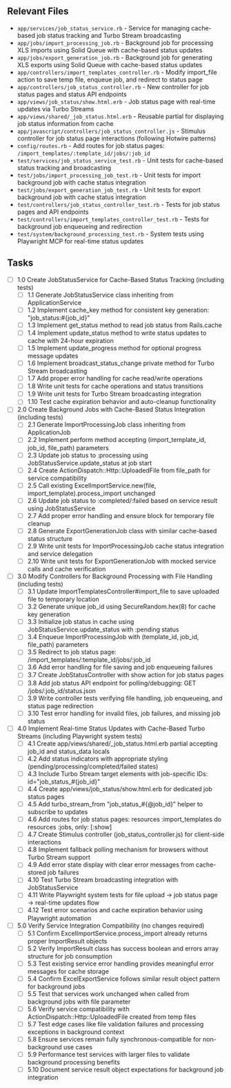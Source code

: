 ## Relevant Files

- `app/services/job_status_service.rb` - Service for managing cache-based job status tracking and Turbo Stream broadcasting
- `app/jobs/import_processing_job.rb` - Background job for processing XLS imports using Solid Queue with cache-based status updates
- `app/jobs/export_generation_job.rb` - Background job for generating XLS exports using Solid Queue with cache-based status updates
- `app/controllers/import_templates_controller.rb` - Modify import_file action to save temp file, enqueue job, and redirect to status page
- `app/controllers/job_status_controller.rb` - New controller for job status pages and status API endpoints
- `app/views/job_status/show.html.erb` - Job status page with real-time updates via Turbo Streams
- `app/views/shared/_job_status.html.erb` - Reusable partial for displaying job status information from cache
- `app/javascript/controllers/job_status_controller.js` - Stimulus controller for job status page interactions (following Hotwire patterns)
- `config/routes.rb` - Add routes for job status pages: `/import_templates/:template_id/jobs/:job_id`
- `test/services/job_status_service_test.rb` - Unit tests for cache-based status tracking and broadcasting
- `test/jobs/import_processing_job_test.rb` - Unit tests for import background job with cache status integration
- `test/jobs/export_generation_job_test.rb` - Unit tests for export background job with cache status integration
- `test/controllers/job_status_controller_test.rb` - Tests for job status pages and API endpoints
- `test/controllers/import_templates_controller_test.rb` - Tests for background job enqueueing and redirection
- `test/system/background_processing_test.rb` - System tests using Playwright MCP for real-time status updates

## Tasks

- [ ] 1.0 Create JobStatusService for Cache-Based Status Tracking (including tests)
  - [ ] 1.1 Generate JobStatusService class inheriting from ApplicationService
  - [ ] 1.2 Implement cache_key method for consistent key generation: "job_status:#{job_id}"
  - [ ] 1.3 Implement get_status method to read job status from Rails.cache
  - [ ] 1.4 Implement update_status method to write status updates to cache with 24-hour expiration
  - [ ] 1.5 Implement update_progress method for optional progress message updates
  - [ ] 1.6 Implement broadcast_status_change private method for Turbo Stream broadcasting
  - [ ] 1.7 Add proper error handling for cache read/write operations
  - [ ] 1.8 Write unit tests for cache operations and status transitions
  - [ ] 1.9 Write unit tests for Turbo Stream broadcasting integration
  - [ ] 1.10 Test cache expiration behavior and auto-cleanup functionality

- [ ] 2.0 Create Background Jobs with Cache-Based Status Integration (including tests)
  - [ ] 2.1 Generate ImportProcessingJob class inheriting from ApplicationJob
  - [ ] 2.2 Implement perform method accepting (import_template_id, job_id, file_path) parameters
  - [ ] 2.3 Update job status to :processing using JobStatusService.update_status at job start
  - [ ] 2.4 Create ActionDispatch::Http::UploadedFile from file_path for service compatibility
  - [ ] 2.5 Call existing ExcelImportService.new(file, import_template).process_import unchanged
  - [ ] 2.6 Update job status to :completed/:failed based on service result using JobStatusService
  - [ ] 2.7 Add proper error handling and ensure block for temporary file cleanup
  - [ ] 2.8 Generate ExportGenerationJob class with similar cache-based status structure
  - [ ] 2.9 Write unit tests for ImportProcessingJob cache status integration and service delegation
  - [ ] 2.10 Write unit tests for ExportGenerationJob with mocked service calls and cache verification

- [ ] 3.0 Modify Controllers for Background Processing with File Handling (including tests)
  - [ ] 3.1 Update ImportTemplatesController#import_file to save uploaded file to temporary location
  - [ ] 3.2 Generate unique job_id using SecureRandom.hex(8) for cache key generation
  - [ ] 3.3 Initialize job status in cache using JobStatusService.update_status with :pending status
  - [ ] 3.4 Enqueue ImportProcessingJob with (template_id, job_id, file_path) parameters
  - [ ] 3.5 Redirect to job status page: /import_templates/:template_id/jobs/:job_id
  - [ ] 3.6 Add error handling for file saving and job enqueueing failures
  - [ ] 3.7 Create JobStatusController with show action for job status pages
  - [ ] 3.8 Add job status API endpoint for polling/debugging: GET /jobs/:job_id/status.json
  - [ ] 3.9 Write controller tests verifying file handling, job enqueueing, and status page redirection
  - [ ] 3.10 Test error handling for invalid files, job failures, and missing job status

- [ ] 4.0 Implement Real-time Status Updates with Cache-Based Turbo Streams (including Playwright system tests)
  - [ ] 4.1 Create app/views/shared/_job_status.html.erb partial accepting job_id and status_data locals
  - [ ] 4.2 Add status indicators with appropriate styling (pending/processing/completed/failed states)
  - [ ] 4.3 Include Turbo Stream target elements with job-specific IDs: id="job_status_#{job_id}"
  - [ ] 4.4 Create app/views/job_status/show.html.erb for dedicated job status pages
  - [ ] 4.5 Add turbo_stream_from "job_status_#{@job_id}" helper to subscribe to updates
  - [ ] 4.6 Add routes for job status pages: resources :import_templates do resources :jobs, only: [:show]
  - [ ] 4.7 Create Stimulus controller (job_status_controller.js) for client-side interactions
  - [ ] 4.8 Implement fallback polling mechanism for browsers without Turbo Stream support
  - [ ] 4.9 Add error state display with clear error messages from cache-stored job failures
  - [ ] 4.10 Test Turbo Stream broadcasting integration with JobStatusService
  - [ ] 4.11 Write Playwright system tests for file upload → job status page → real-time updates flow
  - [ ] 4.12 Test error scenarios and cache expiration behavior using Playwright automation

- [ ] 5.0 Verify Service Integration Compatibility (no changes required)
  - [ ] 5.1 Confirm ExcelImportService.process_import already returns proper ImportResult objects
  - [ ] 5.2 Verify ImportResult class has success boolean and errors array structure for job consumption
  - [ ] 5.3 Test existing service error handling provides meaningful error messages for cache storage
  - [ ] 5.4 Confirm ExcelExportService follows similar result object pattern for background jobs
  - [ ] 5.5 Test that services work unchanged when called from background jobs with file parameter
  - [ ] 5.6 Verify service compatibility with ActionDispatch::Http::UploadedFile created from temp files
  - [ ] 5.7 Test edge cases like file validation failures and processing exceptions in background context
  - [ ] 5.8 Ensure services remain fully synchronous-compatible for non-background use cases
  - [ ] 5.9 Performance test services with larger files to validate background processing benefits
  - [ ] 5.10 Document service result object expectations for background job integration